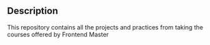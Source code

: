 ## Description
This repository contains all the projects and practices from taking the courses offered by Frontend Master
